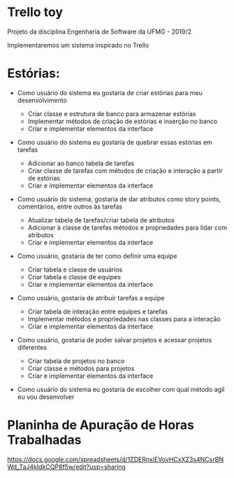 # Trello toy
Projeto da disciplina Engenharia de Software da UFMG - 2019/2

Implementaremos um sistema inspirado no Trello

# Estórias:

* Como usuário do sistema eu gostaria de criar estórias para meu desenvolvimento
	* Criar classe e estrutura de banco para armazenar estórias
	* Implementar métodos de criação de estórias e inserção no banco
	* Criar e implementar elementos da interface

* Como usuário do sistema eu gostaria de quebrar essas estórias em tarefas
	* Adicionar ao banco tabela de tarefas
	* Criar classe de tarefas com métodos de criação e interação a partir de estórias
	* Criar e implementar elementos da interface

* Como usuário do sistema, gostaria de dar atributos como story points, comentários, entre outros às tarefas
	* Atualizar tabela de tarefas/criar tabela de atributos
	* Adicionar à classe de tarefas métodos e propriedades para lidar com atributos
	* Criar e implementar elementos da interface

* Como usuário, gostaria de ter como definir uma equipe
	* Criar tabela e classe de usuários
	* Criar tabela e classe de equipes
	* Criar e implementar elementos da interface

* Como usuário, gostaria de atribuir tarefas a equipe
	* Criar tabela de interação entre equipes e tarefas
	* Implementar métodos e propriedades nas classes para a interação
	* Criar e implementar elementos da interface

* Como usuário, gostaria de poder salvar projetos e acessar projetos diferentes
	* Criar tabela de projetos no banco
	* Criar classe e métodos para projetos
	* Criar e implementar elementos da interface

* Como usuário do sistema eu gostaria de escolher com qual método agil eu vou desenvolver


# Planinha de Apuração de Horas Trabalhadas

https://docs.google.com/spreadsheets/d/1ZDERnxiEVovHCxXZ3s4NCsrBNWd_TaJ4kIdkCQP8f5w/edit?usp=sharing
